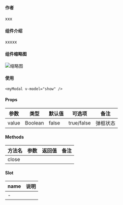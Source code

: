 #### 作者

xxx

#### 组件介绍

xxxxx

#### 组件缩略图

![缩略图](xxx.png)

#### 使用

```
<myModal v-model="show" />
```

#### Props

| 参数  | 类型    | 默认值 | 可选项     | 备注     |
| ----- | ------- | ------ | ---------- | -------- |
| value | Boolean | false  | true/false | 弹框状态 |

#### Methods

| 方法名 | 参数 | 返回值 | 备注 |
| ------ | ---- | ------ | ---- |
| close  |      |        |      |

#### Slot

| name | 说明 |
| ---- | ---- |
| -    |      |
